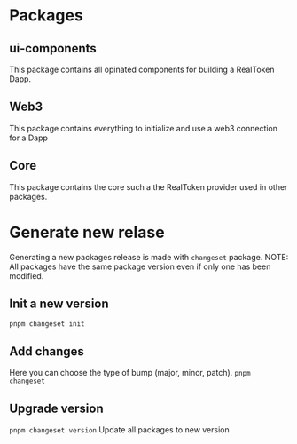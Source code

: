 # Packages

## ui-components

This package contains all opinated components for building a RealToken Dapp.

## Web3

This package contains everything to initialize and use a web3 connection for a Dapp

## Core

This package contains the core such a the RealToken provider used in other packages.

# Generate new relase

Generating a new packages release is made with `changeset` package.
NOTE: All packages have the same package version even if only one has been modified.

## Init a new version

`pnpm changeset init`

## Add changes

Here you can choose the type of bump (major, minor, patch).
`pnpm changeset`

## Upgrade version

`pnpm changeset version`
Update all packages to new version
